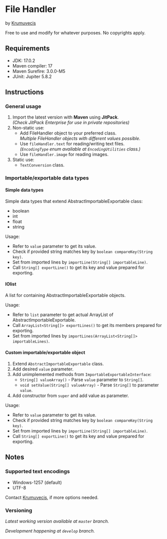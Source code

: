 <h1>File Handler</h1>

by [Krumuvecis](https://github.com/Krumuvecis)

Free to use and modify for whatever purposes. No copyrights apply.


<h2>Requirements</h2>

* JDK: 17.0.2
* Maven compiler: 17
* Maven Surefire: 3.0.0-M5
* JUnit: Jupiter 5.8.2


<h2>Instructions</h2>

<h3>General usage</h3>

1. Import the latest version with <b>Maven</b> using <b>JitPack</b>.
<br><i>(Check JitPack Enterprise for use in private repositories)</i>
2. Non-static use:
   * Add FileHandler object to your preferred class.
   <br><i>Multiple FileHandler objects with different values possible.</i>
   * Use `fileHandler.text` for reading/writing text files.
   <br><i>(`EncodingType` enum available at `EncodingUtilities` class.)</i>
   * Use `fileHandler.image` for reading images.
3. Static use:
   * `TextConversion` class.


<h3>Importable/exportable data types</h3>

<h4>Simple data types</h4>

Simple data types that extend AbstractImportableExportable class:
* boolean
* int
* float
* string

Usage:
* Refer to `value` parameter to get its value.
* Check if provided string matches key by `boolean compareKey(String key)`.
* Set from imported lines by `importLine(String[] importableLine)`.
* Call `String[] exportLine()` to get its key and value prepared for exporting.


<h4>IOlist</h4>

A list for containing AbstractImportableExportable objects.

Usage:
* Refer to `list` parameter to get actual ArrayList of AbstractImportableExportable.
* Call `ArrayList<String[]> exportLines()` to get its members prepared for exporting.
* Set from imported lines by `importLines(ArrayList<String[]> importableLines)`.


<h4>Custom importable/exportable object</h4>

1. Extend `AbstractImportableExportable` class.
2. Add desired `value` parameter.
3. Add unimplemented methods from `ImportableExportableInterface`:
   * `String[] valueArray()` - Parse `value` parameter to `String[]`.
   * `void setValue(String[] valueArray)` - Parse `String[]` to parameter `value`.
5. Add constructor from `super` and add value as parameter.

Usage:
* Refer to `value` parameter to get its value.
* Check if provided string matches key by `boolean compareKey(String key)`.
* Set from imported lines by `importLine(String[] importableLine)`.
* Call `String[] exportLine()` to get its key and value prepared for exporting.

<h2>Notes</h2>

<h3>Supported text encodings</h3>

* Windows-1257 (default)
* UTF-8

Contact [Krumuvecis](https://github.com/Krumuvecis), if more options needed.


<h3>Versioning</h3>


<i>Latest working version available at `master` branch.</i>

<i>Development happening at `develop` branch.</i>